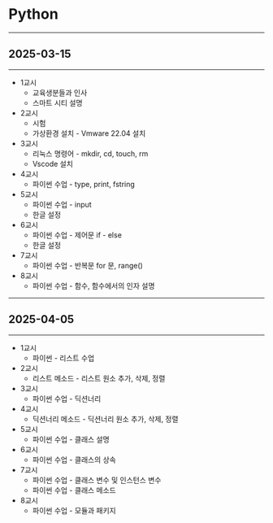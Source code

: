 # Python

---

## 2025-03-15

---

- 1교시
  - 교육생분들과 인사
  - 스마트 시티 설명
- 2교시
  - 시험
  - 가상환경 설치 - Vmware 22.04 설치
- 3교시
  - 리눅스 명령어 - mkdir, cd, touch, rm
  - Vscode 설치
- 4교시
  - 파이썬 수업 - type, print, fstring
- 5교시
  - 파이썬 수업 - input
  - 한글 설정
- 6교시
  - 파이썬 수업 - 제어문 if - else
  - 한글 설정
- 7교시
  - 파이썬 수업 - 반복문 for 문, range()
- 8교시
  - 파이썬 수업 - 함수, 함수에서의 인자 설명

---

## 2025-04-05

---

- 1교시
  - 파이썬 - 리스트 수업
- 2교시
  - 리스트 메소드 - 리스트 원소 추가, 삭제, 정렬
- 3교시
  - 파이썬 수업 - 딕션너리
- 4교시
  - 딕션너리 메소드 - 딕션너리 원소 추가, 삭제, 정렬
- 5교시
  - 파이썬 수업 - 클래스 설명
- 6교시
  - 파이썬 수업 - 클래스의 상속
- 7교시
  - 파이썬 수업 - 클래스 변수 및 인스턴스 변수
  - 파이썬 수업 - 클래스 메소드
- 8교시
  - 파이썬 수업 - 모듈과 패키지
